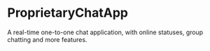 # ProprietaryChatApp
A real-time one-to-one chat application, with online statuses, group chatting and more features.
